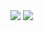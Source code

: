 <img src ="https://user-images.githubusercontent.com/80810148/224535488-2c2272a0-8c2d-4651-9651-220a829557b4.png">

<img src = "https://user-images.githubusercontent.com/80810148/224535516-9444bec7-d12d-41dc-9c54-eb57abfaad7a.png">
